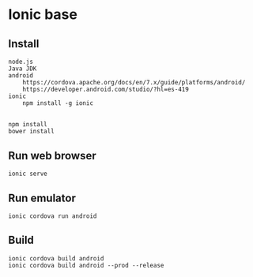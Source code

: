 # Ionic base

## Install

    node.js
    Java JDK
    android 
        https://cordova.apache.org/docs/en/7.x/guide/platforms/android/
        https://developer.android.com/studio/?hl=es-419
    ionic
        npm install -g ionic
        
## 

    npm install
    bower install
    
## Run web browser

    ionic serve
    
## Run emulator

    ionic cordova run android 
    
## Build

    ionic cordova build android
    ionic cordova build android --prod --release
    